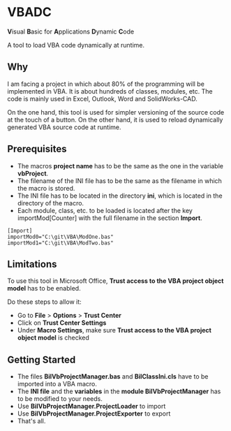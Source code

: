 # VBADC
**V**isual **B**asic for **A**pplications **D**ynamic **C**ode

A tool to load VBA code dynamically at runtime.

## Why
I am facing a project in which about 80% of the programming will be implemented in VBA.
It is about hundreds of classes, modules, etc. The code is mainly used in Excel, Outlook, Word and SolidWorks-CAD.

On the one hand, this tool is used for simpler versioning of the source code at the touch of a button.
On the other hand, it is used to reload dynamically generated VBA source code at runtime.

## Prerequisites
- The macros **project name** has to be the same as the one in the variable **vbProject**.
- The filename of the INI file has to be the same as the filename in which the macro is stored.
- The INI file has to be located in the directory **ini**, which is located in the directory of the macro.
- Each module, class, etc. to be loaded is located after the key importMod[Counter] with the full filename in the section **Import**.
```
[Import]
importMod0="C:\git\VBA\ModOne.bas"
importMod1="C:\git\VBA\ModTwo.bas"
```

## Limitations
To use this tool in Microsoft Office, **Trust access to the VBA project object model** has to be enabled.

Do these steps to allow it:
- Go to **File** > **Options** > **Trust Center**
- Click on **Trust Center Settings**
- Under **Macro Settings**, make sure **Trust access to the VBA project object model** is checked 

## Getting Started
- The files **BiIVbProjectManager.bas** and **BiIClassIni.cls** have to be imported into a VBA macro. 
- The **INI file** and the **variables** in the **module BiIVbProjectManager** has to be modified to your needs.
- Use **BiIVbProjectManager.ProjectLoader** to import
- Use **BiIVbProjectManager.ProjectExporter** to export
- That's all.
